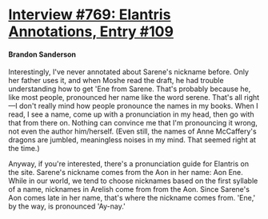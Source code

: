 # [Interview #769: Elantris Annotations, Entry #109](https://www.theoryland.com/intvmain.php?i=769#109)

#### Brandon Sanderson

Interestingly, I've never annotated about Sarene's nickname before. Only her father uses it, and when Moshe read the draft, he had trouble understanding how to get 'Ene from Sarene. That's probably because he, like most people, pronounced her name like the word serene. That's all right—I don't really mind how people pronounce the names in my books. When I read, I see a name, come up with a pronunciation in my head, then go with that from there on. Nothing can convince me that I'm pronouncing it wrong, not even the author him/herself. (Even still, the names of Anne McCaffery's dragons are jumbled, meaningless noises in my mind. That seemed right at the time.)

Anyway, if you're interested, there's a pronunciation guide for Elantris on the site. Sarene's nickname comes from the Aon in her name: Aon Ene. While in our world, we tend to choose nicknames based on the first syllable of a name, nicknames in Arelish come from from the Aon. Since Sarene's Aon comes late in her name, that's where the nickname comes from. 'Ene,' by the way, is pronounced 'Ay-nay.'

